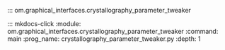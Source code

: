 ::: om.graphical_interfaces.crystallography_parameter_tweaker

::: mkdocs-click
    :module: om.graphical_interfaces.crystallography_parameter_tweaker
    :command: main
    :prog_name: crystallography_parameter_tweaker.py
    :depth: 1

